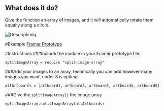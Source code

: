 ## What does it do?
Give the function an array of images, and it will automatically rotate them equally along a circle. 

![Descriptiong](http://i.imgur.com/XFaGda2.png)

#Example
[Framer Prototype](http://share.framerjs.com/qhoqu1p9urk6/)

#Instructions
###Include the module in your Framer prototype file.
```
splitImageArray = require "split-image-array"
```

###Add your images to an array, technically you can add however many images you want, under 8 is optimal
```
allArtboards = [artboard1, artboard2, artboard3, artboard4, artboard5]
```

###Give the `splitImageArray()` the image array
```
splitImageArray.splitImageArray(allArtboards)
```